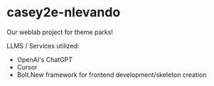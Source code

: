 # casey2e-nlevando
Our weblab project for theme parks!

LLMS / Services utilized:
- OpenAI's ChatGPT 
- Cursor
- Bolt.New framework for frontend development/skeleton creation
